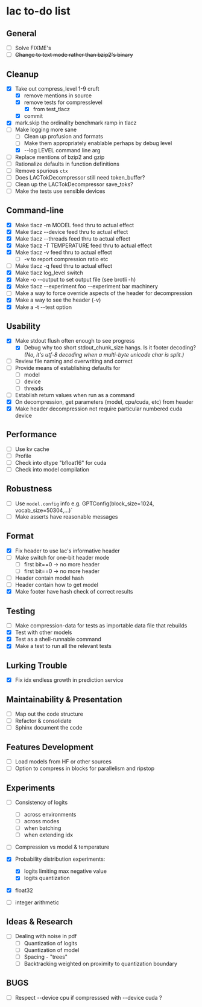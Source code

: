 # lac to-do list

## General
* [ ] Solve FIXME's
* [ ] ~~Change to text mode rather than bzip2's binary~~

## Cleanup
* [x] Take out compress_level 1-9 cruft
  * [x] remove mentions in source
  * [x] remove tests for compresslevel
    * [x] from test_tlacz
  * [x] commit
* [x] mark.skip the ordinality benchmark ramp in tlacz
* [ ] Make logging more sane
  * [ ] Clean up profusion and formats
  * [ ] Make them appropriately enablable perhaps by debug level
  * [x] --log LEVEL command line arg
* [ ] Replace mentions of bzip2 and gzip
* [ ] Rationalize defaults in function definitions
* [ ] Remove spurious `ctx`
* [ ] Does LACTokDecompressor still need token_buffer?
* [ ] Clean up the LACTokDecompressor save_toks?
* [ ] Make the tests use sensible devices

## Command-line
* [x] Make tlacz -m MODEL feed thru to actual effect
* [x] Make tlacz --device feed thru to actual effect
* [x] Make tlacz --threads feed thru to actual effect
* [x] Make tlacz -T TEMPERATURE feed thru to actual effect
* [x] Make tlacz -v feed thru to actual effect
  * [ ] -v to report compression ratio etc
* [ ] Make tlacz -q feed thru to actual effect
* [x] Make tlacz log_level switch
* [x] Make -o --output to set output file (see brotli -h)
* [x] Make tlacz --experiment foo --experiment bar machinery
* [ ] Make a way to force override aspects of the header for decompression
* [x] Make a way to see the header (-v)
* [x] Make a -t --test option

## Usability
* [x] Make stdout flush often enough to see progress
  * [x] Debug why too short stdout_chunk_size hangs. Is it footer decoding? *(No, it's utf-8 decoding when a multi-byte unicode char is split.)*
* [ ] Review file naming and overwriting and correct
* [ ] Provide means of establishing defaults for
  * [ ] model
  * [ ] device
  * [ ] threads
* [ ] Establish return values when run as a command
* [x] On decompression, get parameters (model, cpu/cuda, etc) from header
* [x] Make header decompression not require particular numbered cuda device

## Performance
* [ ] Use kv cache
* [ ] Profile
* [ ] Check into dtype "bfloat16" for cuda
* [ ] Check into model compilation

## Robustness
* [ ] Use `model.config` info e.g. GPTConfig(block_size=1024, vocab_size=50304,...)`
* [ ] Make asserts have reasonable messages

## Format
* [x] Fix header to use lac's informative header
* [ ] Make switch for one-bit header mode
  * [ ] first bit==0 -> no more header
  * [ ] first bit==0 -> no more header
* [ ] Header contain model hash
* [ ] Header contain how to get model
* [x] Make footer have hash check of correct results

## Testing
* [ ] Make compression-data for tests as importable data file that rebuilds
* [x] Test with other models
* [x] Test as a shell-runnable command
* [x] Make a test to run all the relevant tests

## Lurking Trouble
* [x] Fix idx endless growth in prediction service

## Maintainability & Presentation
* [ ] Map out the code structure
* [ ] Refactor & consolidate
* [ ] Sphinx document the code

## Features Development
* [ ] Load models from HF or other sources
* [ ] Option to compress in blocks for parallelism and ripstop

## Experiments
* [ ] Consistency of logits
  * [ ] across environments
  * [ ] across modes
  * [ ] when batching
  * [ ] when extending idx
* [ ] Compression vs model & temperature
* [x] Probability distribution experiments:
  * [x] logits limiting max negative value
  * [x] logits quantization
* [x] float32
* [ ] integer arithmetic


## Ideas & Research
* [ ] Dealing with noise in pdf
  * [ ] Quantization of logits
  * [ ] Quantization of model
  * [ ] Spacing - "trees"
  * [ ] Backtracking weighted on proximity to quantization boundary

## BUGS
* [ ] Respect --device cpu if compresssed with --device cuda ?
